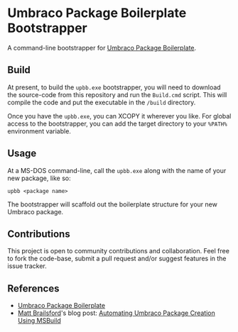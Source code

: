 # Umbraco Package Boilerplate Bootstrapper

A command-line bootstrapper for [Umbraco Package Boilerplate](https://github.com/leekelleher/umbraco-package-boilerplate).

## Build

At present, to build the `upbb.exe` bootstrapper, you will need to download the source-code from this repository and run the `Build.cmd` script. This will compile the code and put the executable in the `/build` directory.

Once you have the `upbb.exe`, you can XCOPY it wherever you like. For global access to the bootstrapper, you can add the target directory to your `%PATH%` environment variable.

## Usage

At a MS-DOS command-line, call the `upbb.exe` along with the name of your new package, like so:

	upbb <package name>

The bootstrapper will scaffold out the boilerplate structure for your new Umbraco package.

## Contributions

This project is open to community contributions and collaboration. Feel free to fork the code-base, submit a pull request and/or suggest features in the issue tracker.

## References

* [Umbraco Package Boilerplate](https://github.com/leekelleher/umbraco-package-boilerplate)
* [Matt Brailsford](https://github.com/mattbrailsford)'s blog post: [Automating Umbraco Package Creation Using MSBuild](http://blog.mattbrailsford.com/2010/11/13/automating-umbraco-package-creation-using-msbuild/)
